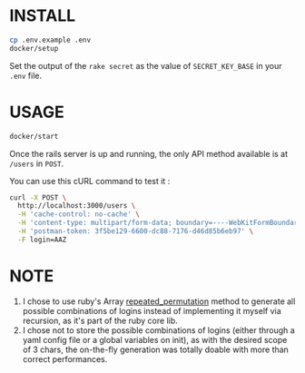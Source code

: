 # INSTALL

``` sh
cp .env.example .env
docker/setup
```

Set the output of the `rake secret` as the value of `SECRET_KEY_BASE` in your `.env` file.


# USAGE

```sh
docker/start
```

Once the rails server is up and running, the only API method available is at `/users` in `POST`.

You can use this cURL command to test it :
```sh
curl -X POST \
  http://localhost:3000/users \
  -H 'cache-control: no-cache' \
  -H 'content-type: multipart/form-data; boundary=----WebKitFormBoundary7MA4YWxkTrZu0gW' \
  -H 'postman-token: 3f5be129-6600-dc88-7176-d46d85b6eb97' \
  -F login=AAZ
```

# NOTE

1. I chose to use ruby's Array [repeated_permutation](https://apidock.com/ruby/Array/repeated_permutation) method to generate all possible combinations of logins instead of implementing it myself via recursion, as it's part of the ruby core lib.
2. I chose not to store the possible combinations of logins (either through a yaml config file or a global variables on init), as with the desired scope of 3 chars, the on-the-fly generation was totally doable with more than correct performances.
